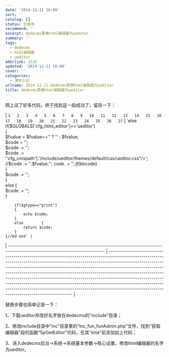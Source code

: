 ```yaml
---
date: '2014-12-11 16:00'
sort: ''
catalog: []
status: 已发布
recommend: ''
excerpt: dedecms更换html编辑器为ueditor
summary: ''
tags:
  - dedecms
  - html编辑器
  - ueditor
abbrlink: 1526
updated: '2014-12-11 16:00'
cover: ''
categories:
  - 清学小记
urlname: 2014-12-11-dedecms更换html编辑器为ueditor
title: dedecms更换html编辑器为ueditor
---
```


网上试了好多代码，终于找到这一段成功了，留存一下：


| `1  
2  
3  
4  
5  
6  
7  
8  
9  
10  
11  
12  
13  
14  
15  
16  
17  
18  
19  
20  
21  
22  
23  
24  
25  
26  
27` | `else if($GLOBALS['cfg_html_editor']=='ueditor')  
    {  
        $fvalue = $fvalue=='' ? '' : $fvalue;  
        $code = '';  
        $code .= '';  
        $code .= ''cfg_cmspath'].'/include/ueditor/themes/default/css/ueditor.css"/>';  
        //$code .= ''.$fvalue.'';        $code .= '';  
        if($bbcode)  
        {  
            $code .= '';  
        }  
        else        {  
            $code .= '';  
        }            
    
        if($gtype=="print")  
        {  
            echo $code;  
        }  
        else        {  
            return $code;  
        }  
    }//bd end` |
| ----------------------------------------------------------------------------------------------------------------------------- | ------------------------------------------------------------------------------------------------------------------------------------------------------------------------------------------------------------------------------------------------------------------------------------------------------------------------------------------------------------------------------------------------------------------------------------------------------------------------------------------------------------------------------------------------------------------------------------------------------------------------------ |


替换步骤也简单记录一下：


1、下载ueditor并改好名字放在dedecms的“include”目录；


2、修改include目录中“inc”目录里的“inc_fun_funAdmin.php”文件，找到“获取编辑器”段的函数“SpGetEditor”代码，在其“else”前添加如上代码；


3、进入dedecms后台→系统→系统基本参数→核心设置，修改html编辑器的名字为ueditor。

